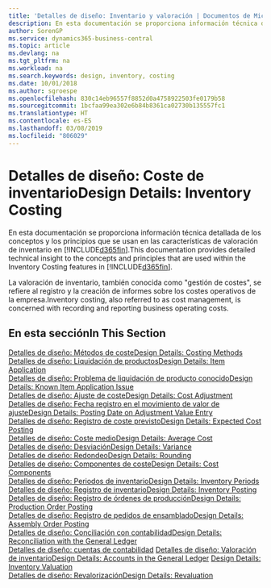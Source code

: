 ```yaml
---
title: 'Detalles de diseño: Inventario y valoración | Documentos de Microsoft'
description: En esta documentación se proporciona información técnica detallada de los conceptos y los principios que se usan en las características de valoración de inventario en Business Central.
author: SorenGP
ms.service: dynamics365-business-central
ms.topic: article
ms.devlang: na
ms.tgt_pltfrm: na
ms.workload: na
ms.search.keywords: design, inventory, costing
ms.date: 10/01/2018
ms.author: sgroespe
ms.openlocfilehash: 830c14eb96557f8852d0a4758922503fe0179b58
ms.sourcegitcommit: 1bcfaa99ea302e6b84b8361ca02730b135557fc1
ms.translationtype: HT
ms.contentlocale: es-ES
ms.lasthandoff: 03/08/2019
ms.locfileid: "806029"
---
```

# <a name="design-details-inventory-costing"></a><span data-ttu-id="858d9-103">Detalles de diseño: Coste de inventario</span><span class="sxs-lookup"><span data-stu-id="858d9-103">Design Details: Inventory Costing</span></span>
<span data-ttu-id="858d9-104">En esta documentación se proporciona información técnica detallada de los conceptos y los principios que se usan en las características de valoración de inventario en [!INCLUDE[d365fin](includes/d365fin_md.md)].</span><span class="sxs-lookup"><span data-stu-id="858d9-104">This documentation provides detailed technical insight to the concepts and principles that are used within the Inventory Costing features in [!INCLUDE[d365fin](includes/d365fin_md.md)].</span></span>  

<span data-ttu-id="858d9-105">La valoración de inventario, también conocida como "gestión de costes", se refiere al registro y la creación de informes sobre los costes operativos de la empresa.</span><span class="sxs-lookup"><span data-stu-id="858d9-105">Inventory costing, also referred to as cost management, is concerned with recording and reporting business operating costs.</span></span>  

## <a name="in-this-section"></a><span data-ttu-id="858d9-106">En esta sección</span><span class="sxs-lookup"><span data-stu-id="858d9-106">In This Section</span></span>  
[<span data-ttu-id="858d9-107">Detalles de diseño: Métodos de coste</span><span class="sxs-lookup"><span data-stu-id="858d9-107">Design Details: Costing Methods</span></span>](design-details-costing-methods.md)  
[<span data-ttu-id="858d9-108">Detalles de diseño: Liquidación de productos</span><span class="sxs-lookup"><span data-stu-id="858d9-108">Design Details: Item Application</span></span>](design-details-item-application.md)  
[<span data-ttu-id="858d9-109">Detalles de diseño: Problema de liquidación de producto conocido</span><span class="sxs-lookup"><span data-stu-id="858d9-109">Design Details: Known Item Application Issue</span></span>](design-details-inventory-zero-level-open-item-ledger-entries.md)  
[<span data-ttu-id="858d9-110">Detalles de diseño: Ajuste de coste</span><span class="sxs-lookup"><span data-stu-id="858d9-110">Design Details: Cost Adjustment</span></span>](design-details-cost-adjustment.md)  
[<span data-ttu-id="858d9-111">Detalles de diseño: Fecha registro en el movimiento de valor de ajuste</span><span class="sxs-lookup"><span data-stu-id="858d9-111">Design Details: Posting Date on Adjustment Value Entry</span></span>](design-details-inventory-adjustment-value-entry-posting-date.md)  
[<span data-ttu-id="858d9-112">Detalles de diseño: Registro de coste previsto</span><span class="sxs-lookup"><span data-stu-id="858d9-112">Design Details: Expected Cost Posting</span></span>](design-details-expected-cost-posting.md)  
[<span data-ttu-id="858d9-113">Detalles de diseño: Coste medio</span><span class="sxs-lookup"><span data-stu-id="858d9-113">Design Details: Average Cost</span></span>](design-details-average-cost.md)  
[<span data-ttu-id="858d9-114">Detalles de diseño: Desviación</span><span class="sxs-lookup"><span data-stu-id="858d9-114">Design Details: Variance</span></span>](design-details-variance.md)  
[<span data-ttu-id="858d9-115">Detalles de diseño: Redondeo</span><span class="sxs-lookup"><span data-stu-id="858d9-115">Design Details: Rounding</span></span>](design-details-rounding.md)  
[<span data-ttu-id="858d9-116">Detalles de diseño: Componentes de coste</span><span class="sxs-lookup"><span data-stu-id="858d9-116">Design Details: Cost Components</span></span>](design-details-cost-components.md)  
[<span data-ttu-id="858d9-117">Detalles de diseño: Periodos de inventario</span><span class="sxs-lookup"><span data-stu-id="858d9-117">Design Details: Inventory Periods</span></span>](design-details-inventory-periods.md)  
[<span data-ttu-id="858d9-118">Detalles de diseño: Registro de inventario</span><span class="sxs-lookup"><span data-stu-id="858d9-118">Design Details: Inventory Posting</span></span>](design-details-inventory-posting.md)  
[<span data-ttu-id="858d9-119">Detalles de diseño: Registro de órdenes de producción</span><span class="sxs-lookup"><span data-stu-id="858d9-119">Design Details: Production Order Posting</span></span>](design-details-production-order-posting.md)  
[<span data-ttu-id="858d9-120">Detalles de diseño: Registro de pedidos de ensamblado</span><span class="sxs-lookup"><span data-stu-id="858d9-120">Design Details: Assembly Order Posting</span></span>](design-details-assembly-order-posting.md)  
[<span data-ttu-id="858d9-121">Detalles de diseño: Conciliación con contabilidad</span><span class="sxs-lookup"><span data-stu-id="858d9-121">Design Details: Reconciliation with the General Ledger</span></span>](design-details-reconciliation-with-the-general-ledger.md)  
<span data-ttu-id="858d9-122">[Detalles de diseño: cuentas de contabilidad](design-details-accounts-in-the-general-ledger.md)
[Detalles de diseño: Valoración de inventario](design-details-inventory-valuation.md)</span><span class="sxs-lookup"><span data-stu-id="858d9-122">[Design Details: Accounts in the General Ledger](design-details-accounts-in-the-general-ledger.md)
[Design Details: Inventory Valuation](design-details-inventory-valuation.md)</span></span>  
[<span data-ttu-id="858d9-123">Detalles de diseño: Revalorización</span><span class="sxs-lookup"><span data-stu-id="858d9-123">Design Details: Revaluation</span></span>](design-details-revaluation.md)

